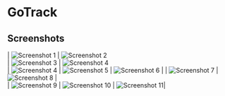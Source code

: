 # GoTrack

#### 

## Screenshots


| ![Screenshot 1](screenshots/sign_in.png)  | ![Screenshot 2](screenshots/sign_up.png)                                                          
| ![Screenshot 3](screenshots/action.png)   | ![Screenshot 4](screenshots/settings.png)         
| ![Screenshot 4](screenshots/gps_not.png)  | ![Screenshot 5](screenshots/track_permission.png) | ![Screenshot 6](screenshots/tracking.png)      |
| ![Screenshot 7](screenshots/notif.png)    | ![Screenshot 8](screenshots/trackerIsOf.png)      |          
| ![Screenshot 9](screenshots/map.png)      | ![Screenshot 10](screenshots/mapDay.png)          | ![Screenshot 11](screenshots/noCoordinates.png)|                                                

